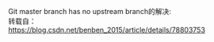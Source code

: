 Git master branch has no upstream branch的解决:  
转载自：  
https://blog.csdn.net/benben_2015/article/details/78803753